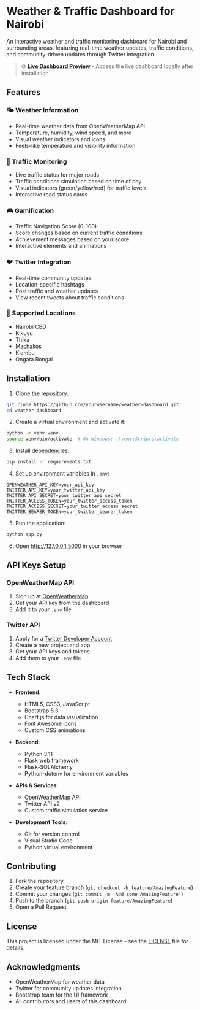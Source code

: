 # Weather & Traffic Dashboard for Nairobi

An interactive weather and traffic monitoring dashboard for Nairobi and surrounding areas, featuring real-time weather updates, traffic conditions, and community-driven updates through Twitter integration.

> 🌐 **[Live Dashboard Preview](http://127.0.0.1:5000)** - Access the live dashboard locally after installation

## Features

### 🌤️ Weather Information
- Real-time weather data from OpenWeatherMap API
- Temperature, humidity, wind speed, and more
- Visual weather indicators and icons
- Feels-like temperature and visibility information

### 🚗 Traffic Monitoring
- Live traffic status for major roads
- Traffic conditions simulation based on time of day
- Visual indicators (green/yellow/red) for traffic levels
- Interactive road status cards

### 🎮 Gamification
- Traffic Navigation Score (0-100)
- Score changes based on current traffic conditions
- Achievement messages based on your score
- Interactive elements and animations

### 🐦 Twitter Integration
- Real-time community updates
- Location-specific hashtags
- Post traffic and weather updates
- View recent tweets about traffic conditions

### 📍 Supported Locations
- Nairobi CBD
- Kikuyu
- Thika
- Machakos
- Kiambu
- Ongata Rongai

## Installation

1. Clone the repository:
```bash
git clone https://github.com/yourusername/weather-dashboard.git
cd weather-dashboard
```

2. Create a virtual environment and activate it:
```bash
python -m venv venv
source venv/bin/activate  # On Windows: .\venv\Scripts\activate
```

3. Install dependencies:
```bash
pip install -r requirements.txt
```

4. Set up environment variables in `.env`:
```env
OPENWEATHER_API_KEY=your_api_key
TWITTER_API_KEY=your_twitter_api_key
TWITTER_API_SECRET=your_twitter_api_secret
TWITTER_ACCESS_TOKEN=your_twitter_access_token
TWITTER_ACCESS_SECRET=your_twitter_access_secret
TWITTER_BEARER_TOKEN=your_twitter_bearer_token
```

5. Run the application:
```bash
python app.py
```

6. Open http://127.0.0.1:5000 in your browser

## API Keys Setup

### OpenWeatherMap API
1. Sign up at [OpenWeatherMap](https://openweathermap.org/api)
2. Get your API key from the dashboard
3. Add it to your `.env` file

### Twitter API
1. Apply for a [Twitter Developer Account](https://developer.twitter.com/en/apply-for-access)
2. Create a new project and app
3. Get your API keys and tokens
4. Add them to your `.env` file

## Tech Stack

- **Frontend**:
  - HTML5, CSS3, JavaScript
  - Bootstrap 5.3
  - Chart.js for data visualization
  - Font Awesome icons
  - Custom CSS animations

- **Backend**:
  - Python 3.11
  - Flask web framework
  - Flask-SQLAlchemy
  - Python-dotenv for environment variables

- **APIs & Services**:
  - OpenWeatherMap API
  - Twitter API v2
  - Custom traffic simulation service

- **Development Tools**:
  - Git for version control
  - Visual Studio Code
  - Python virtual environment

## Contributing

1. Fork the repository
2. Create your feature branch (`git checkout -b feature/AmazingFeature`)
3. Commit your changes (`git commit -m 'Add some AmazingFeature'`)
4. Push to the branch (`git push origin feature/AmazingFeature`)
5. Open a Pull Request

## License

This project is licensed under the MIT License - see the [LICENSE](LICENSE) file for details.

## Acknowledgments

- OpenWeatherMap for weather data
- Twitter for community updates integration
- Bootstrap team for the UI framework
- All contributors and users of this dashboard
